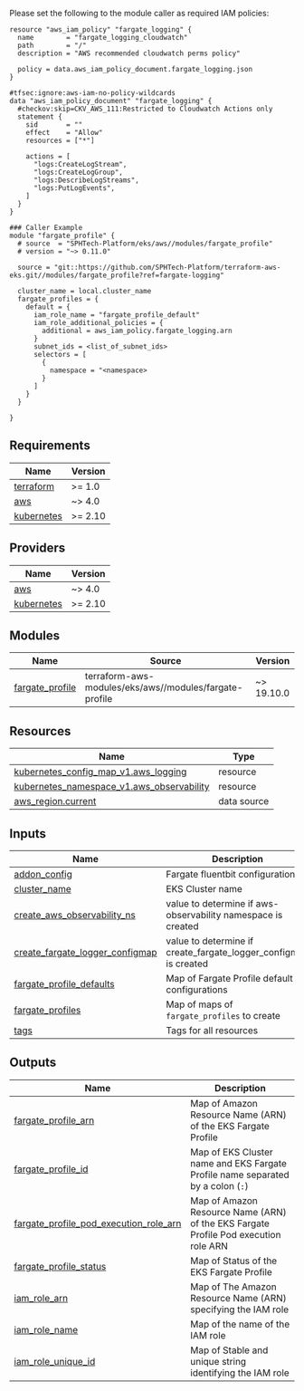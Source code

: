 Please set the following to the module caller as required IAM policies:

```hcl
resource "aws_iam_policy" "fargate_logging" {
  name        = "fargate_logging_cloudwatch"
  path        = "/"
  description = "AWS recommended cloudwatch perms policy"

  policy = data.aws_iam_policy_document.fargate_logging.json
}

#tfsec:ignore:aws-iam-no-policy-wildcards
data "aws_iam_policy_document" "fargate_logging" {
  #checkov:skip=CKV_AWS_111:Restricted to Cloudwatch Actions only
  statement {
    sid       = ""
    effect    = "Allow"
    resources = ["*"]

    actions = [
      "logs:CreateLogStream",
      "logs:CreateLogGroup",
      "logs:DescribeLogStreams",
      "logs:PutLogEvents",
    ]
  }
}

### Caller Example
module "fargate_profile" {
  # source  = "SPHTech-Platform/eks/aws//modules/fargate_profile"
  # version = "~> 0.11.0"

  source = "git::https://github.com/SPHTech-Platform/terraform-aws-eks.git//modules/fargate_profile?ref=fargate-logging"

  cluster_name = local.cluster_name
  fargate_profiles = {
    default = {
      iam_role_name = "fargate_profile_default"
      iam_role_additional_policies = {
        additional = aws_iam_policy.fargate_logging.arn
      }
      subnet_ids = <list_of_subnet_ids>
      selectors = [
        {
          namespace = "<namespace>
        }
      ]
    }
  }

}

```

<!-- BEGIN_TF_DOCS -->
## Requirements

| Name | Version |
|------|---------|
| <a name="requirement_terraform"></a> [terraform](#requirement\_terraform) | >= 1.0 |
| <a name="requirement_aws"></a> [aws](#requirement\_aws) | ~> 4.0 |
| <a name="requirement_kubernetes"></a> [kubernetes](#requirement\_kubernetes) | >= 2.10 |

## Providers

| Name | Version |
|------|---------|
| <a name="provider_aws"></a> [aws](#provider\_aws) | ~> 4.0 |
| <a name="provider_kubernetes"></a> [kubernetes](#provider\_kubernetes) | >= 2.10 |

## Modules

| Name | Source | Version |
|------|--------|---------|
| <a name="module_fargate_profile"></a> [fargate\_profile](#module\_fargate\_profile) | terraform-aws-modules/eks/aws//modules/fargate-profile | ~> 19.10.0 |

## Resources

| Name | Type |
|------|------|
| [kubernetes_config_map_v1.aws_logging](https://registry.terraform.io/providers/hashicorp/kubernetes/latest/docs/resources/config_map_v1) | resource |
| [kubernetes_namespace_v1.aws_observability](https://registry.terraform.io/providers/hashicorp/kubernetes/latest/docs/resources/namespace_v1) | resource |
| [aws_region.current](https://registry.terraform.io/providers/hashicorp/aws/latest/docs/data-sources/region) | data source |

## Inputs

| Name | Description | Type | Default | Required |
|------|-------------|------|---------|:--------:|
| <a name="input_addon_config"></a> [addon\_config](#input\_addon\_config) | Fargate fluentbit configuration | `any` | `{}` | no |
| <a name="input_cluster_name"></a> [cluster\_name](#input\_cluster\_name) | EKS Cluster name | `string` | n/a | yes |
| <a name="input_create_aws_observability_ns"></a> [create\_aws\_observability\_ns](#input\_create\_aws\_observability\_ns) | value to determine if aws-observability namespace is created | `bool` | `true` | no |
| <a name="input_create_fargate_logger_configmap"></a> [create\_fargate\_logger\_configmap](#input\_create\_fargate\_logger\_configmap) | value to determine if create\_fargate\_logger\_configmap is created | `bool` | `true` | no |
| <a name="input_fargate_profile_defaults"></a> [fargate\_profile\_defaults](#input\_fargate\_profile\_defaults) | Map of Fargate Profile default configurations | `any` | `{}` | no |
| <a name="input_fargate_profiles"></a> [fargate\_profiles](#input\_fargate\_profiles) | Map of maps of `fargate_profiles` to create | `any` | `{}` | no |
| <a name="input_tags"></a> [tags](#input\_tags) | Tags for all resources | `map(string)` | `{}` | no |

## Outputs

| Name | Description |
|------|-------------|
| <a name="output_fargate_profile_arn"></a> [fargate\_profile\_arn](#output\_fargate\_profile\_arn) | Map of Amazon Resource Name (ARN) of the EKS Fargate Profile |
| <a name="output_fargate_profile_id"></a> [fargate\_profile\_id](#output\_fargate\_profile\_id) | Map of EKS Cluster name and EKS Fargate Profile name separated by a colon (`:`) |
| <a name="output_fargate_profile_pod_execution_role_arn"></a> [fargate\_profile\_pod\_execution\_role\_arn](#output\_fargate\_profile\_pod\_execution\_role\_arn) | Map of Amazon Resource Name (ARN) of the EKS Fargate Profile Pod execution role ARN |
| <a name="output_fargate_profile_status"></a> [fargate\_profile\_status](#output\_fargate\_profile\_status) | Map of Status of the EKS Fargate Profile |
| <a name="output_iam_role_arn"></a> [iam\_role\_arn](#output\_iam\_role\_arn) | Map of The Amazon Resource Name (ARN) specifying the IAM role |
| <a name="output_iam_role_name"></a> [iam\_role\_name](#output\_iam\_role\_name) | Map of the name of the IAM role |
| <a name="output_iam_role_unique_id"></a> [iam\_role\_unique\_id](#output\_iam\_role\_unique\_id) | Map of Stable and unique string identifying the IAM role |
<!-- END_TF_DOCS -->
